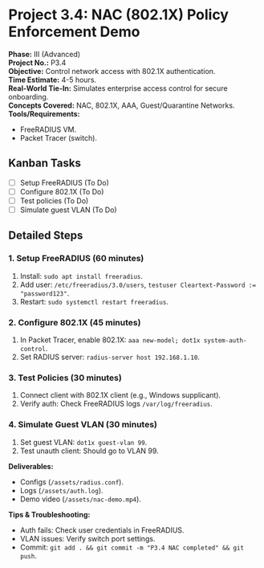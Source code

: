 # Project 3.4: NAC (802.1X) Policy Enforcement Demo

**Phase:** III (Advanced)  
**Project No.:** P3.4  
**Objective:** Control network access with 802.1X authentication.  
**Time Estimate:** 4-5 hours.  
**Real-World Tie-In:** Simulates enterprise access control for secure onboarding.  
**Concepts Covered:** NAC, 802.1X, AAA, Guest/Quarantine Networks.  
**Tools/Requirements:** 
- FreeRADIUS VM.
- Packet Tracer (switch).

## Kanban Tasks
- [ ] Setup FreeRADIUS (To Do)
- [ ] Configure 802.1X (To Do)
- [ ] Test policies (To Do)
- [ ] Simulate guest VLAN (To Do)

## Detailed Steps

### 1. Setup FreeRADIUS (60 minutes)
1. Install: `sudo apt install freeradius`.
2. Add user: `/etc/freeradius/3.0/users`, `testuser Cleartext-Password := "password123"`.
3. Restart: `sudo systemctl restart freeradius`.

### 2. Configure 802.1X (45 minutes)
1. In Packet Tracer, enable 802.1X: `aaa new-model; dot1x system-auth-control`.
2. Set RADIUS server: `radius-server host 192.168.1.10`.

### 3. Test Policies (30 minutes)
1. Connect client with 802.1X client (e.g., Windows supplicant).
2. Verify auth: Check FreeRADIUS logs `/var/log/freeradius`.

### 4. Simulate Guest VLAN (30 minutes)
1. Set guest VLAN: `dot1x guest-vlan 99`.
2. Test unauth client: Should go to VLAN 99.

**Deliverables:** 
- Configs (`/assets/radius.conf`).
- Logs (`/assets/auth.log`).
- Demo video (`/assets/nac-demo.mp4`).

**Tips & Troubleshooting:** 
- Auth fails: Check user credentials in FreeRADIUS.
- VLAN issues: Verify switch port settings.
- Commit: `git add . && git commit -m "P3.4 NAC completed" && git push`.